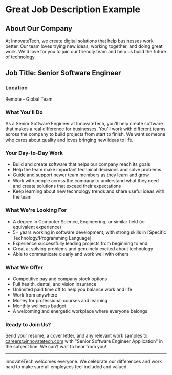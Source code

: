 # Great Job Description Example

## About Our Company
At InnovateTech, we create digital solutions that help businesses work better. Our team loves trying new ideas, working together, and doing great work. We'd love for you to join our friendly team and help us build the future of technology.

## Job Title: Senior Software Engineer

### Location
Remote - Global Team

### What You'll Do
As a Senior Software Engineer at InnovateTech, you'll help create software that makes a real difference for businesses. You'll work with different teams across the company to build projects from start to finish. We want someone who cares about quality and loves bringing new ideas to life.

### Your Day-to-Day Work
- Build and create software that helps our company reach its goals
- Help the team make important technical decisions and solve problems
- Guide and support newer team members as they learn and grow
- Work with people across the company to understand what they need and create solutions that exceed their expectations
- Keep learning about new technology trends and share useful ideas with the team

### What We're Looking For
- A degree in Computer Science, Engineering, or similar field (or equivalent experience)
- 5+ years working in software development, with strong skills in [Specific Technology/Programming Language]
- Experience successfully leading projects from beginning to end
- Great at solving problems and genuinely excited about technology
- Able to communicate clearly and work well with others

### What We Offer
- Competitive pay and company stock options
- Full health, dental, and vision insurance
- Unlimited paid time off to help you balance work and life
- Work from anywhere
- Money for professional courses and learning
- Monthly wellness budget
- A welcoming and energetic workplace where everyone belongs

### Ready to Join Us?
Send your resume, a cover letter, and any relevant work samples to careers@innovatetech.com with "Senior Software Engineer Application" in the subject line. We can't wait to hear from you!

---

InnovateTech welcomes everyone. We celebrate our differences and work hard to make sure all employees feel included and valued.
